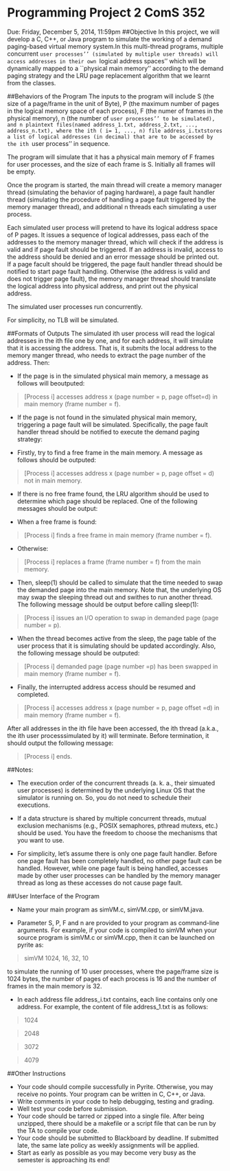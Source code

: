 Programming Project 2 ComS 352
==============================
Due: Friday, December 5, 2014, 11:59pm
##Objective
In this project, we will develop a C, C++, or Java program to simulate the working of a demand paging-based virtual memory system.In this multi-thread programs, multiple concurrent ``user processes’’ (simulated by multiple user threads) will access addresses in their own ``logical address spaces’’ which will be dynamically mapped to a ``physical main memory’’ according to the demand paging strategy and the LRU page replacement algorithm that we learnt from the classes.

##Behaviors of the Program
The inputs to the program will include S (the size of a page/frame in the unit of Byte), P (the maximum number of pages in the logical memory space of each process), F (the numer of frames in the physical memory), n (the number of ``user processes’’ to be simulated), and n plaintext files(named address_1.txt, address_2.txt, ..., address_n.txt), where the ith ( i= 1, ..., n) file address_i.txtstores a list of logical addresses (in decimal) that are to be accessed by the ith ``user process’’ in sequence.

The program will simulate that it has a physical main memory of F frames for user processes, and the size of each frame is S. Initially all frames will be empty.

Once the program is started, the main thread will create a memory manager thread (simulating the behavior of paging hardware), a page fault handler thread (simulating the procedure of handling a page fault triggered by the memory manager thread), and additional n threads each simulating a user process.

Each simulated user process will pretend to have its logical address space of P pages. It issues a sequence of logical addresses, pass each of the addresses to the memory manager thread, which will check if the address is valid and if page fault should be triggered. If an address is invalid, access to the address should be denied and an error message should be printed out. If a page facult should be triggered, the page fault handler thread should be notified to start page fault handling. Otherwise (the address is valid and does not trigger page fault), the memory manager thread should translate the logical address into physical address, and print out the physical address.

The simulated user processes run concurrently.

For simplicity, no TLB will be simulated. 

##Formats of Outputs
The simulated ith user process will read the logical addresses in the ith file one by one, and for each address, it will simulate that it is accessing the address. That is, it submits the local address to the memory manger thread, who needs to extract the page number of the address. Then:
- If the page is in the simulated physical main memory, a message as follows will beoutputed:

> [Process i] accesses address x (page number = p, page offset=d) in main memory (frame number = f).

- If the page is not found in the simulated physical main memory, triggering a page fault will be simulated. Specifically, the page fault handler thread should be notified to execute the demand paging strategy:

- Firstly, try to find a free frame in the main memory. A message as follows should be outputed:

> [Process i] accesses address x (page number = p, page offset = d) not in main memory.

- If there is no free frame found, the LRU algorithm should be used to determine which page should be replaced. One of the following messages should be output:

- When a free frame is found:

> [Process i] finds a free frame in main memory (frame number = f).

- Otherwise: 

> [Process i] replaces a frame (frame number = f) from the main memory.

- Then, sleep(1) should be called to simulate that the time needed to swap the demanded page into the main memory. Note that, the underlying OS may swap the sleeping thread out and swithes to run another thread. The following message should be output before calling sleep(1):

> [Process i] issues an I/O operation to swap in demanded page (page number = p).

- When the thread becomes active from the sleep, the page table of the user process that it is simulating should be updated accordingly. Also, the following message should be outputed:

> [Process i] demanded page (page number =p) has been swapped in main memory (frame number = f).

- Finally, the interrupted address access should be resumed and completed.

> [Process i] accesses address x (page number = p, page offset =d) in main memory (frame number = f).

After all addresses in the ith file have been accessed, the ith thread (a.k.a., the ith user processsimulated by it) will terminate. Before termination, it should output the following message:

> [Process i] ends. 

##Notes:
- The execution order of the concurrent threads (a. k. a., their simuated user processes) is determined by the underlying Linux OS that the simulator is running on. So, you do not need to schedule their executions. 

- If a data structure is shared by multiple concurrent threads, mutual exclusion mechanisms (e.g., POSIX semaphores, pthread mutexs, etc.) should be used. You have the freedom to choose the mechanisms that you want to use. 

- For simplicity, let’s assume there is only one page fault handler. Before one page fault has been completely handled, no other page fault can be handled. However, while one page fault is being handled, accesses made by other user processes can be handled by the memory manager thread as long as these accesses do not cause page fault. 

##User Interface of the Program

* Name your main program as simVM.c, simVM.cpp, or simVM.java.

* Parameter S, P, F and n are provided to your program as command-line arguments. For example, if your code is compiled to simVM when your source program is simVM.c or simVM.cpp, then it can be launched on pyrite as:

> simVM 1024, 16, 32, 10

to simulate the running of 10 user processes, where the page/frame size is 1024 bytes, the number of pages of each process is 16 and the number of frames in the main memory is 32.

- In each address file address_i.txt contains, each line contains only one address. For example, the content of file address_1.txt is as follows:

> 1024

> 2048

> 3072

> 4079

##Other Instructions
- Your code should compile successfully in Pyrite. Otherwise, you may receive no points. Your program can be written in C, C++, or Java. 
- Write comments in your code to help debugging, testing and grading.
- Well test your code before submission.
- Your code should be tarred or zipped into a single file. After being unzipped, there should be a makefile or a script file that can be run by the TA to compile your code. 
- Your code should be submitted to Blackboard by deadline. If submitted late, the same late policy as weekly assignments will be applied.
- Start as early as possible as you may become very busy as the semester is approaching its end!